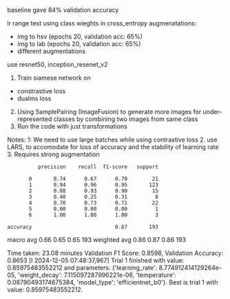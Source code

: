 baseline gave 84% validation accuracy

lr range test
using class wieghts in cross_entropy
augmenatations:
- img to hsv (epochs 20, validation acc: 65%)
- img to lab (epochs 20, validation acc: 65%)
- different augmentations

use resnet50, inception_resenet_v2
1. Train siamese network on
-  constrastive loss
-  dualms loss
2. Using SamplePairing (ImageFusion) to generate more images for under-represented 
    classes by combining two images from same class
3. Run the code with just transformations


Notes:
1: We need to use large batches while using contrastive loss
2. use LARS, to accomodate for loss of accuracy and the stability of learning rate
3. Requires strong augmentation

              precision    recall  f1-score   support

           0       0.74      0.67      0.70        21
           1       0.94      0.96      0.95       123
           2       0.88      0.93      0.90        15
           3       0.40      0.25      0.31         8
           4       0.70      0.73      0.71        22
           5       0.00      0.00      0.00         1
           6       1.00      1.00      1.00         3

    accuracy                           0.87       193
   macro avg       0.66      0.65      0.65       193
weighted avg       0.86      0.87      0.86       193

Time taken: 23.08 minutes
Validation F1 Score: 0.8598, Validation Accuracy: 0.8653
[I 2024-12-05 07:48:37,967] Trial 1 finished with value: 0.85975483552212 and parameters: {'learning_rate': 8.774912414129264e-05, 'weight_decay': 7.115097287996221e-06, 'temperature': 0.08790493174675384, 'model_type': 'efficientnet_b0'}. Best is trial 1 with value: 0.85975483552212.